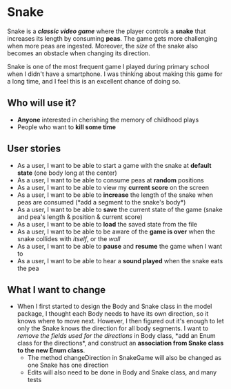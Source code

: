 # Snake

Snake is a ***classic video game*** where the player controls a **snake** that increases its length by consuming 
**peas**. The game gets more challenging when more peas are ingested. Moreover, the 
*size* of the snake also becomes an obstacle when changing its direction. 

Snake is one of the most frequent game I played during primary school when I didn't have a smartphone. I was thinking 
about making this game for a long time, and I feel this is an excellent chance of doing so. 

## Who will use it?

- **Anyone** interested in cherishing the memory of childhood plays
- People who want to **kill some time**

## User stories

- As a user, I want to be able to start a game with the snake at **default state** (one body long at the center)
- As a user, I want to be able to consume peas at **random** positions
- As a user, I want to be able to view my **current score** on the screen
- As a user, I want to be able to **increase** the length of the snake when peas are consumed (\*add a segment to the 
snake's body\*)
- As a user, I want to be able to **save** the current state of the game
(snake and pea's length & position & current score)
- As a user, I want to be able to **load** the saved state from the file
- As a user, I want to be able to be aware of the **game is over** when the snake collides with *itself*, or the *wall*
- As a user, I want to be able to **pause** and **resume** the game when I want to
- As a user, I want to be able to hear a **sound played** when the snake eats the pea

## What I want to change

- When I first started to design the Body and Snake class in the model package, I thought each Body needs to have its
own direction, so it knows where to move next. However, I then figured out it's enough to let only the Snake knows 
the direction for all body segments. I want to *remove the fields used for the directions* in Body class, \*add an Enum 
class for the directions\*, and construct an **association from Snake class to the new Enum class**. 
	- The method changeDirection in SnakeGame will also be changed as one Snake has one direction
	- Edits will also need to be done in Body and Snake class, and many tests